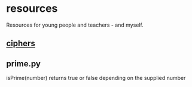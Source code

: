 resources
=========

Resources for young people and teachers - and myself.

[ciphers](ciphers)
------------------

prime.py
--------
isPrime(number) returns true or false depending on the supplied number
